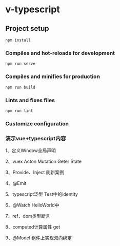 # v-typescript

## Project setup
```
npm install
```

### Compiles and hot-reloads for development
```
npm run serve
```

### Compiles and minifies for production
```
npm run build
```

### Lints and fixes files
```
npm run lint
```

### Customize configuration

### 演示vue+typescript内容

   1、定义Window全局声明
   
   2、vuex Acton Mutation Geter State
   
   3、Provide、Inject 刷新案例
   
   4、@Emit
   
   5、typescript泛型 Test中的identity
   
   6、@Watch HelloWorld中
   
   7、ref、dom类型断言
   
   8、computed计算属性 get

   9、@Model 组件上实现双向绑定
